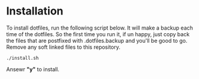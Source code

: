 # Installation

To install dotfiles, run the following script below. It will make a backup each time of the dotfiles. So the first time you run it, if un happy, just copy back the files that are postfixed with .dotfiles.backup and you'll be good to go. Remove any soft linked files to this repository.

    ./install.sh

Ansewr **"y"** to install.
